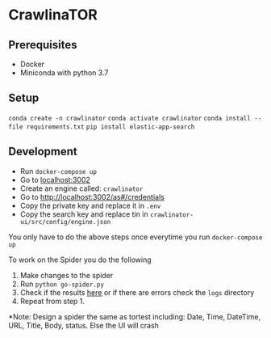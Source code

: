 # CrawlinaTOR

## Prerequisites

- Docker
- Miniconda with python 3.7

## Setup

```conda create -n crawlinator```
```conda activate crawlinator```
```conda install --file requirements.txt```
```pip install elastic-app-search```

## Development

- Run ```docker-compose up```
- Go to [localhost:3002](http://localhost:3002)
- Create an engine called: `crawlinator`
- Go to [http://localhost:3002/as#/credentials](http://localhost:3002/as#/credentials)
- Copy the private key and replace it in `.env`
- Copy the search key and replace tin in `crawlinator-ui/src/config/engine.json`

You only have to do the above steps once everytime you run `docker-compose up`

To work on the Spider you do the following

1. Make changes to the spider
2. Run ```python go-spider.py```
3. Check if the results [here](http://localhost:3002/as#/engines/crawlinator/documents) or if there are errors check the `logs` directory
4. Repeat from step 1.

*Note: Design a spider the same as tortest including: Date, Time, DateTime, URL, Title, Body, status. Else the UI will crash



